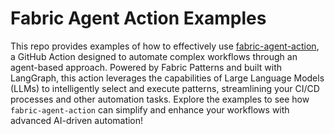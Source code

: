 # Fabric Agent Action Examples

This repo provides examples of how to effectively use [fabric-agent-action](https://github.com/xvnpw/fabric-agent-action), a GitHub Action designed to automate complex workflows through an agent-based approach. Powered by Fabric Patterns and built with LangGraph, this action leverages the capabilities of Large Language Models (LLMs) to intelligently select and execute patterns, streamlining your CI/CD processes and other automation tasks. Explore the examples to see how `fabric-agent-action` can simplify and enhance your workflows with advanced AI-driven automation!